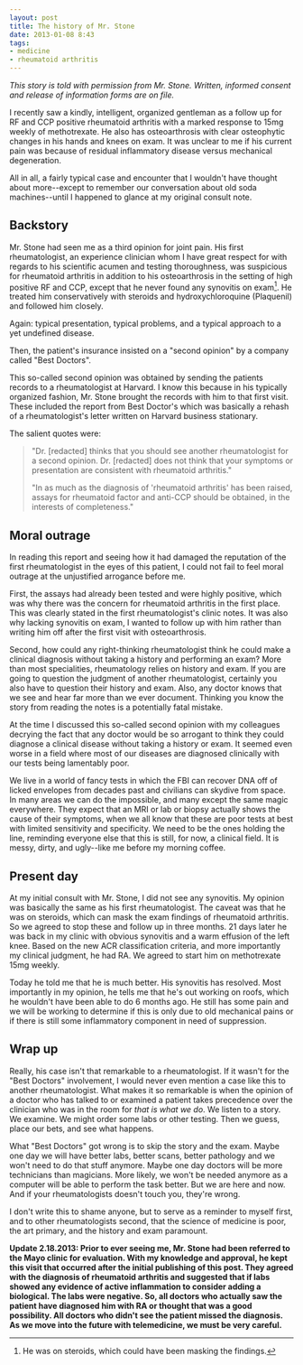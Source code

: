 ```yaml
---
layout: post
title: The history of Mr. Stone
date: 2013-01-08 8:43  
tags:
- medicine
- rheumatoid arthritis
---
```


_This story is told with permission from Mr. Stone. Written, informed consent and release of information forms are on file._

I recently saw a kindly, intelligent, organized gentleman as a follow up for RF and CCP positive rheumatoid arthritis with a marked response to 15mg weekly of methotrexate. He also has osteoarthrosis with clear osteophytic changes in his hands and knees on exam. It was unclear to me if his current pain was because of residual inflammatory disease versus mechanical degeneration. 

All in all, a fairly typical case and encounter that I wouldn't have thought about more--except to remember our conversation about old soda machines--until I happened to glance at my original consult note.
	
## Backstory
Mr. Stone had seen me as a third opinion for joint pain. His first rheumatologist, an experience clinician whom I have great respect for with regards to his scientific acumen and testing thoroughness, was suspicious for rheumatoid arthritis in addition to his osteoarthrosis in the setting of high positive RF and CCP, except that he never found any synovitis on exam[^20130520122352]. He treated him conservatively with steroids and hydroxychloroquine (Plaquenil) and followed him closely. 

Again: typical presentation, typical problems, and a typical approach to a yet undefined disease.

Then, the patient's insurance insisted on a "second opinion" by a company called "Best Doctors".

This so-called second opinion was obtained by sending the patients records to a rheumatologist at Harvard. I know this because in his typically organized fashion, Mr. Stone brought the records with him to that first visit. These included the report from Best Doctor's which was basically a rehash of a rheumatologist's letter written on Harvard business stationary.

The salient quotes were:

> "Dr. [redacted] thinks that you should see another rheumatologist for a second opinion. Dr. [redacted] does not think that your symptoms or presentation are consistent with rheumatoid arthritis."
> 
> "In as much as the diagnosis of 'rheumatoid arthritis' has been raised, assays for rheumatoid factor and anti-CCP should be obtained, in the interests of completeness."

## Moral outrage
In reading this report and seeing how it had damaged the reputation of the first rheumatologist in the eyes of this patient, I could not fail to feel moral outrage at the unjustified arrogance before me.

First, the assays had already been tested and were highly positive, which was why there was the concern for rheumatoid arthritis in the first place. This was clearly stated in the first rheumatologist's clinic notes. It was also why lacking synovitis on exam, I wanted to follow up with him rather than writing him off after the first visit with osteoarthrosis.

Second, how could any right-thinking rheumatologist think he could make a clinical diagnosis without taking a history and performing an exam? More than most specialities, rheumatology relies on history and exam. If you are going to question the judgment of another rheumatologist, certainly you also have to question their history and exam. Also, any doctor knows that we see and hear far more than we ever document. Thinking you know the story from reading the notes is a potentially fatal mistake. 

At the time I discussed this so-called second opinion with my colleagues decrying the fact that any doctor would be so arrogant to think they could diagnose a clinical disease without taking a history or exam. It seemed even worse in a field where most of our diseases are diagnosed clinically with our tests being lamentably poor.

We live in a world of fancy tests in which the FBI can recover DNA off of licked envelopes from decades past and civilians can skydive from space. In many areas we can do the impossible, and many except the same magic everywhere. They expect that an MRI or lab or biopsy actually shows the cause of their symptoms, when we all know that these are poor tests at best with limited sensitivity and specificity. We need to be the ones holding the line, reminding everyone else that this is still, for now, a clinical field. It is messy, dirty, and ugly--like me before my morning coffee.

## Present day
At my initial consult with Mr. Stone, I did not see any synovitis. My opinion was basically the same as his first rheumatologist. The caveat was that he was on steroids, which can mask the exam findings of rheumatoid arthritis. So we agreed to stop these and follow up in three months. 21 days later he was back in my clinic with obvious synovitis and a warm effusion of the left knee. Based on the new ACR classification criteria, and more importantly my clinical judgment, he had RA. We agreed to start him on methotrexate 15mg weekly.

Today he told me that he is much better. His synovitis has resolved. Most importantly in my opinion, he tells me that he's out working on roofs, which he wouldn't have been able to do 6 months ago. He still has some pain and we will be working to determine if this is only due to old mechanical pains or if there is still some inflammatory component in need of suppression. 

## Wrap up
Really, his case isn't that remarkable to a rheumatologist. If it wasn't for the "Best Doctors" involvement, I would never even mention a case like this to another rheumatologist. What makes it so remarkable is when the opinion of a doctor who has talked to or examined a patient takes precedence over the clinician who was in the room for _that is what we do_. We listen to a story. We examine. We might order some labs or other testing. Then we guess, place our bets, and see what happens. 

What "Best Doctors" got wrong is to skip the story and the exam. Maybe one day we will have better labs, better scans, better pathology and we won't need to do that stuff anymore. Maybe one day doctors will be more technicians than magicians. More likely, we won't be needed anymore as a computer will be able to perform the task better. But we are here and now. And if your rheumatologists doesn't touch you, they're wrong.

I don't write this to shame anyone, but to serve as a reminder to myself first, and to other rheumatologists second, that the science of medicine is poor, the art primary, and the history and exam paramount.

**Update 2.18.2013: Prior to ever seeing me, Mr. Stone had been referred to the Mayo clinic for evaluation. With my knowledge and approval, he kept this visit that occurred after the initial publishing of this post. They agreed with the diagnosis of rheumatoid arthritis and suggested that if labs showed any evidence of active inflammation to consider adding a biological. The labs were negative. So, all doctors who actually saw the patient have diagnosed him with RA or thought that was a good possibility. All doctors who didn't see the patient missed the diagnosis. As we move into the future with telemedicine, we must be very careful.**

[^20130520122352]: He was on steroids, which could have been masking the findings.